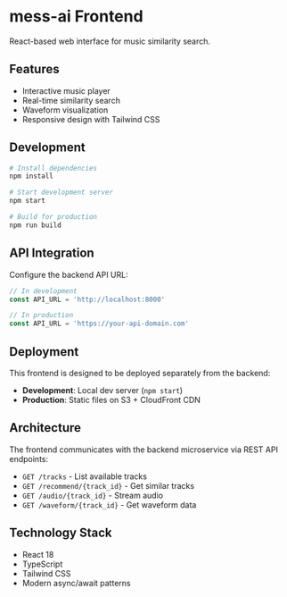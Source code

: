 # mess-ai Frontend

React-based web interface for music similarity search.

## Features

- Interactive music player
- Real-time similarity search
- Waveform visualization
- Responsive design with Tailwind CSS

## Development

```bash
# Install dependencies
npm install

# Start development server
npm start

# Build for production
npm run build
```

## API Integration

Configure the backend API URL:

```javascript
// In development
const API_URL = 'http://localhost:8000'

// In production
const API_URL = 'https://your-api-domain.com'
```

## Deployment

This frontend is designed to be deployed separately from the backend:

- **Development**: Local dev server (`npm start`)
- **Production**: Static files on S3 + CloudFront CDN

## Architecture

The frontend communicates with the backend microservice via REST API endpoints:

- `GET /tracks` - List available tracks
- `GET /recommend/{track_id}` - Get similar tracks
- `GET /audio/{track_id}` - Stream audio
- `GET /waveform/{track_id}` - Get waveform data

## Technology Stack

- React 18
- TypeScript
- Tailwind CSS
- Modern async/await patterns